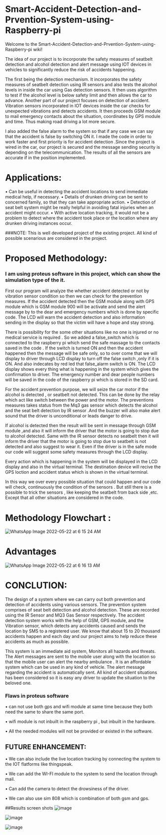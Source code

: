 # Smart-Accident-Detection-and-Prvention-System-using-Raspberry-pi
Welcome to the Smart-Accident-Detection-and-Prvention-System-using-Raspberry-pi wiki!

The idea of our project is to incorporate the safety measures of seatbelt detection and alcohol detection and alert message using IOT devices in vehicles to significantly reduce the risk of accidents happening.

The first being the detection mechanism. It incorporates the safety measures of seatbelt detection using IR sensors and also tests the alcohol levels in inside the car using Gas detection sensors. It then uses algorithm to test if the alcohol level is below safety limit and then allows the car to advance. Another part of our project focuses on detection of accident. Vibration sensors incorporated in IOT devices inside the car checks for unexpected vibrations and detects accidents. It then proceeds GSM module to mail emergency contacts about the situation, coordinates by GPS module and time. Thus making road driving a lot more secure.

I also added the false alarm to the system so that if any case we can say that the accident is false by switching ON it. I made the code in order to work faster and first priority is for accident detection .Since the project is wired in the car, our project is secured and the message sending security is depending on the telecommunication. The results of all the sensors are accurate if in the position implemented.

# Applications:

• Can be useful in detecting the accident locations to send immediate medical help, if necessary.
• Details of drunken driving can be sent to concerned family, so that they can take appropriate action.
• Detection of seat belt system might be really helpful in avoiding fatal injuries when an accident might occur.
• With active location tracking, it would not be a problem to detect where the accident took place or the location where any drunken driving instances occur.

###NOTE:
This is well developed project of the existing project. All kind of possible scenarious are considered in the project.

# Proposed Methodology:
### I am using proteus software in this project, which can show the simulation type of the it.

First our program will analyze the whether accident detected or not by vibration sensor condition so then we can check for the prevention measures. If the accident detected then the GSM module along with GPS module which is GSM module 900 will be activate and send the alert message by  to the dear and emergency numbers which is done by specific code. The LCD will warn the accident detection and also information sending in the display so that the victim will have a hope and stay strong.

There is possibility for the some other situations like no one is injured or no medical service is required . So we added a false_switch which is connected to the raspberry pi which send the safe massage to the contacts saved in the code . If the switch is turned ON and then the accident happened then the message will be safe only, so to over come that we will display to driver through LCD display to turn off the false switch ,only if it is ON. And also indecates by red led that false_alarm  switch is ON. The LCD display shows every thing what is happening in the system which gives the confirmation to driver.
The emergency number and dear people numbers will be saved in the code of the raspberry pi which is stored in the SD card.
 
For the accident prevention purpose, we will seize the car motor if the alcohol is detected , or seatbelt not detected. This can be done by the relay which act like switch between the power and the motor. The preventions measures takes status from the Mq3 gas sensor which detects the alcohol and the seat belt detection by IR sensor .And the buzzer will also make alert sound that the driver is unconditional or leads danger to drive.

If alcohol is detected then the result will be sent in message through GSM module ,and also it will inform the driver that the motor is going to stop due to alcohol detected. Same with the IR sensor detects no seatbelt then it will inform the driver that the motor is going to stop due to seatbelt is not detected and also suggest to wear it. Even if the driver is in the safe mode our code will suggest some safety measures through the LCD display.

Every action which is happening in the system will be displayed in the LCD display and also in the virtual terminal. The destination device will recive the GPS loction and accident status which is shown in the virtual terminal.

In this way we over every possible situation that could happen and our code will check, continuously the condition of the sensors . But still there is a possible to trick the sensors , like keeping the seatbelt from back side ,etc. Except that all other situations are considered in the code.

# Methodology Flowchart :
![WhatsApp Image 2022-05-22 at 6 15 24 AM](https://user-images.githubusercontent.com/83164272/169673700-17e0c644-c75d-463b-9443-c1c2e9befdd9.jpeg)

# Advantages

![WhatsApp Image 2022-05-22 at 6 16 13 AM](https://user-images.githubusercontent.com/83164272/169673737-ab435631-fc7c-4d05-9403-66e066a915f5.jpeg)

# CONCLUTION:

The design  of a system where we can carry out both prevention and detection of accidents using various sensors. The prevention system comprises of seat belt detection and alcohol detection. These are recorded using the IR Sensor and MQ3 Gas Sensor respectively. The accident detection system works with the help of GSM, GPS module, and the Vibration sensor, which detects any accidents caused and sends the location by SMS to a registered user. We know that about 15 to 20 thousand accidents happen and each day and our project aims to help reduce these accidents as much as possible.

This system is an immediate aid system, Monitors all hazards and threats. The Alert messages are sent to the mobile user along with the location so that the mobile user can alert the nearby ambulance . It is an affordable system which can be used in any kind of vehicle. The alert message regarding the accident is automatically sent. All kind of accident situations has been considered so it is easy any driver to update the situation to the beloved one.

### Flaws in proteus software 

• can not use both gps and wifi module at same time because they both need the same to share the same port.

• wifi module is not inbuilt in the raspberry pi , but inbuilt in the hardware.

• All the needed modules will not be provided or existed in the software.

## FUTURE ENHANCEMENT:

• We can also include the live location tracking by connecting the system to the IOT flatforms like thingspeak.

• We can add the WI-FI module to the system to send the location through mail.

• Can add the camera to detect the drowsiness of the driver.

• We can also use sim 808 which is combination of both gsm and gps.


##Results screen shots
![image](https://user-images.githubusercontent.com/83164272/170740446-9b238b4f-cc15-4670-8904-79073f400d08.png)

![image](https://user-images.githubusercontent.com/83164272/170740688-8c47df39-a126-4028-9f74-d4f0c6440db1.png)

![image](https://user-images.githubusercontent.com/83164272/170740551-c3560f75-29f7-4480-913d-e5a1f3d0b961.png)





